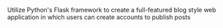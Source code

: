 Utilize Python's Flask framework to create a full-featured blog style web application in which users can create accounts to publish posts

